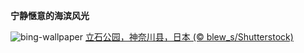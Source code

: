 
**宁静惬意的海滨风光**

![bing-wallpaper](https://www.bing.com/th?id=OHR.TateishiPark_ZH-CN9903501398_1920x1080.jpg)
[立石公园，神奈川县，日本 (© blew_s/Shutterstock)](https://www.bing.com/search?q=%E6%97%A5%E6%9C%AC%E7%AB%8B%E7%9F%B3%E5%85%AC%E5%9B%AD&amp;form=hpcapt&amp;mkt=zh-cn)
  